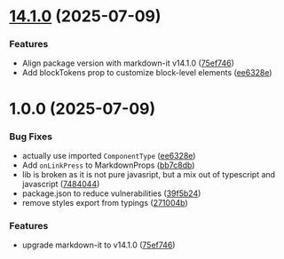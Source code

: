 # [14.1.0](https://github.com/mjrt/react-native-markdown-display/compare/v1.0.0...v14.1.0) (2025-07-09)


### Features

* Align package version with markdown-it v14.1.0 ([75ef746](https://github.com/mjrt/react-native-markdown-display/commit/75ef746bc25929f620f0d3094b9b36f72cc45415))
* Add blockTokens prop to customize block-level elements ([ee6328e](https://github.com/mjrt/react-native-markdown-display/commit/ee6328e5536ee0ed99818364e1e753243ed12a48))


# 1.0.0 (2025-07-09)


### Bug Fixes

* actually use imported `ComponentType` ([ee6328e](https://github.com/mjrt/react-native-markdown-display/commit/ee6328e5536ee0ed99818364e1e753243ed12a48))
* Add `onLinkPress` to MarkdownProps ([bb7c8db](https://github.com/mjrt/react-native-markdown-display/commit/bb7c8db31d1a34bc64d406fcb862dd41b47678a7))
* lib is broken as it is not pure javasript, but a mix out of typescript and javascript ([7484044](https://github.com/mjrt/react-native-markdown-display/commit/7484044b207d66eb0f30fb426056e01007118174))
* package.json to reduce vulnerabilities ([39f5b24](https://github.com/mjrt/react-native-markdown-display/commit/39f5b2404529f673861c5b54c41ae9ea549944fe))
* remove styles export from typings ([271004b](https://github.com/mjrt/react-native-markdown-display/commit/271004b0bd4af079955faa90b953a3f0a1a06d4e))


### Features

* upgrade markdown-it to v14.1.0 ([75ef746](https://github.com/mjrt/react-native-markdown-display/commit/75ef746bc25929f620f0d3094b9b36f72cc45415))

